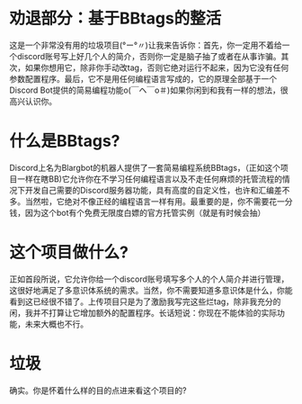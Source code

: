# 劝退部分：基于BBtags的整活
这是一个非常没有用的垃圾项目(°ー°〃)让我来告诉你：首先，你一定用不着给一个discord账号写上好几个人的简介，否则你一定是脑子抽了或者在从事诈骗。其次，如果你想用它，除非你手动改tag，否则它绝对运行不起来，因为它没有任何参数配置程序。最后，它不是用任何编程语言写成的，它的原理全部基于一个Discord Bot提供的简易编程功能o(￣ヘ￣o＃)如果你闲到和我有一样的想法，很高兴认识你。
# 什么是BBtags?
Discord上名为Blargbot的机器人提供了一套简易编程系统BBtags，（正如这个项目一样在瞎BB)它允许你在不学习任何编程语言以及不走任何麻烦的托管流程的情况下开发自己需要的Discord服务器功能，具有高度的自定义性，也许和汇编差不多。当然啦，它绝对不像正经的编程语言一样有用。最重要的是，你不需要花一分钱，因为这个bot有个免费无限度白嫖的官方托管实例（就是有时候会抽）
# 这个项目做什么?
正如首段所说，它允许你给一个discord账号填写多个人的个人简介并进行管理，这很好地满足了多意识体系统的需求。当然，你不需要知道多意识体是什么，你能看到这已经很不错了。上传项目只是为了激励我写完这些烂tag，除非我充分的闲，我并不打算让它增加额外的配置程序。长话短说：你现在不能体验的实际功能，未来大概也不行。
# 垃圾
确实。你是怀着什么样的目的点进来看这个项目的?
